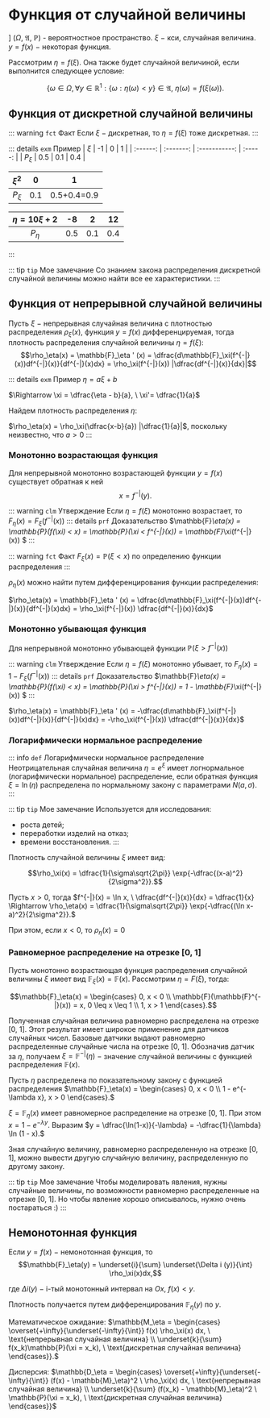# Функция от случайной величины

$] \ (\Omega, \ \mathfrak{A}, \ \mathbb{P})$ - вероятностное пространство. $\xi \ -$ кси, случайная величина. $y = f(x)\ -$ некоторая функция.

Рассмотрим $\eta = f(\xi)$. Она также будет случайной величиной, если выполнится следующее условие:

$$\{\omega \in \Omega, \forall y \in \mathbb{R}^1: \{\omega: \eta(\omega) < y \} \in \mathfrak{A}, \ \eta (\omega) = f(\xi(\omega)).$$

## Функция от дискретной случайной величины

::: warning `fct` Факт
Если $\xi\ -$ дискретная, то $\eta = f(\xi)$ тоже дискретная.
:::

::: details `exm` Пример
| $\xi$ | -1 | 0 | 1 |
| :------: | :-------: | :-----------: | :-----: |
| $P_\xi$ | 0.5 | 0.1 | 0.4 |

| $\xi^2$ | 0 | 1 |
| :------: | :-------: | :-----------: |
| $P_\xi$ | 0.1 | 0.5+0.4=0.9 |

| $\eta = 10\xi+2$ | -8 | 2 | 12 |
| :------: | :-------: | :-----------: | :-----: |
| $P_\eta$ | 0.5 | 0.1 | 0.4 |
:::

::: tip `tip` Мое замечание 
Со знанием закона распределения дискретной случайной величины можно найти все ее характеристики.
:::

## Функция от непрерывной случайной величины

Пусть $\xi \ -$ непрерывная случайная величина с плотностью распределения $\rho_\xi(x)$, функция $y = f(x)$ дифференцируемая, тогда плотность распределения случайной величины $\eta = f(\xi):$
$$\rho_\eta(x) = \mathbb{F}_\eta ' (x) = \dfrac{d\mathbb{F}_\xi(f^{-|}(x))df^{-|}(x)}{df^{-|}(x)dx} = \rho_\xi(f^{-|}(x)) |\dfrac{df^{-|}(x)}{dx}|$$

::: details `exm` Пример
$\eta = a\xi + b$

$\Rightarrow \xi = \dfrac{\eta - b}{a}, \ \xi'= \dfrac{1}{a}$

Найдем плотность распределения $\eta:$

$\rho_\eta(x) = \rho_\xi(\dfrac{x-b}{a}) |\dfrac{1}{a}|$, поскольку неизвестно, что $a > 0$
:::

### Монотонно возрастающая функция

Для непрерывной монотонно возрастающей функции $y = f(x)$ существует обратная к ней $$x = f^{-|}(y).$$

::: warning `clm` Утверждение
Если $\eta = f(\xi)$ монотонно возрастает, то $F_\eta(x) = F_\xi(f^{-|}(x))$
::: details `prf` Доказательство
$\mathbb{F}_\eta(x) = \mathbb{P}(f(\xi) < x) = \mathbb{P}(\xi < f^{-|}(x)) = \mathbb{F}_\xi(f^{-|}(x)) $
:::

::: warning `fct` Факт
$F_\xi(x) = \mathbb{P}(\xi < x)$ по определению функции распределения
:::

$\rho_\eta(x)$ можно найти путем дифференцирования функции распределения:

$\rho_\eta(x) = \mathbb{F}_\eta ' (x) = \dfrac{d\mathbb{F}_\xi(f^{-|}(x))df^{-|}(x)}{df^{-|}(x)dx} = \rho_\xi(f^{-|}(x)) \dfrac{df^{-|}(x)}{dx}$

### Монотонно убывающая функция

Для непрерывной монотонно убывающей функции $\mathbb{P}(\xi > f^{-|}(x))$

::: warning `clm` Утверждение
Если $\eta = f(\xi)$ монотонно убывает, то $F_\eta(x) = 1 - F_\xi(f^{-|}(x))$
::: details `prf` Доказательство
$\mathbb{F}_\eta(x) = \mathbb{P}(f(\xi) < x) = \mathbb{P}(\xi > f^{-|}(x)) 
= 1 - \mathbb{F}_\xi(f^{-|}(x)) $
:::

$\rho_\eta(x) = \mathbb{F}_\eta ' (x) = -\dfrac{d\mathbb{F}_\xi(f^{-|}(x))df^{-|}(x)}{df^{-|}(x)dx} = -\rho_\xi(f^{-|}(x)) \dfrac{df^{-|}(x)}{dx}$

### Логарифмически нормальное распределение

::: info `def` Логарифмически нормальное распределение
Неотрицательная случайная величина $\eta = e^\xi$ имеет логнормальное (логарифмически нормальное) распределение, если обратная функция $\xi = \ln (\eta)$ распределена по нормальному закону с параметрами $N(a, \sigma)$.
:::

::: tip `tip` Мое замечание Используется для исследования:
- роста детей;
- переработки изделий на отказ;
- времени восстановления.
:::

Плотность случайной величины $\xi$ имеет вид:

$$\rho_\xi(x) = \dfrac{1}{\sigma\sqrt{2\pi}} \exp{-\dfrac{(x-a)^2}{2\sigma^2}}.$$

Пусть $x > 0,$ тогда $f^{-|}(x) = \ln x, \ \dfrac{df^{-|}(x)}{dx} = \dfrac{1}{x} \Rightarrow \rho_\eta(x) = \dfrac{1}{\sigma\sqrt{2\pi}} \exp{-\dfrac{(\ln x-a)^2}{2\sigma^2}}.$

При этом, если $x < 0,$ то $\rho_\eta(x) = 0$


### Равномерное распределение на отрезке [0, 1]

Пусть монотонно возрастающая функция распределения случайной величины $\xi$ имеет вид $\mathbb{F}_\xi(x) = \mathbb{F}(x)$. Рассмотрим $\eta = F(\xi),$ тогда:

$$\mathbb{F}_\eta(x) = 
\begin{cases}
    0, x < 0 \\
    \mathbb{F}(\mathbb{F}^{-|}(x)) = x, 0 \leq x \leq 1 \\
    1, x > 1
\end{cases}.$$

Полученная случайная величина равномерно распределена на отрезке [0, 1]. Этот результат имеет широкое применение для датчиков случайных чисел. Базовые датчики выдают равномерно распределенные случайные числа на отрезке [0, 1]. Обозначив датчик за $\eta,$ получаем $\xi = \mathbb{F}^{-|}(\eta) \ -$ значение случайной величины с функцией распределения $\mathbb{F}(x)$.

Пусть $\eta$ распределена по показательному закону с функцией распределения $\mathbb{F}_\eta(x) = 
\begin{cases}
    0, x < 0 \\
    1 - e^{-\lambda x}, x > 0
\end{cases}.$

$\xi = \mathbb{F}_\eta(x)$ имеет равномерное распределение на отрезке [0, 1]. При этом $x = 1 - e^{-\lambda y}$. Выразим $y = \dfrac{\ln(1-x)}{-\lambda} = -\dfrac{1}{\lambda} \ln (1 - x).$ 

Зная случайную величину, равномерно распределенную на отрезке [0, 1], можно вывести другую случайную величину, распределенную по другому закону.

::: tip `tip` Мое замечание 
Чтобы моделировать явления, нужны случайные величины, по возможности равномерно распределенные на отрезке [0, 1]. Но чтобы явление хорошо описывалось, нужно очень постараться :) 
:::

## Немонотонная функция

Если $y = f(x) \ -$ немонотонная функция, то 
$$\mathbb{F}_\eta(y) = \underset{i}{\sum} \underset{\Delta i (y)}{\int} \rho_\xi(x)dx,$$

где $\Delta i (y) \ -$ i-тый монотонный интервал на $Ox, \ f(x) < y$.

Плотность получается путем дифференцирования $\mathbb{F}_\eta(y)\ \text{по} \ y.$

Математическое ожидание: $\mathbb{M_\eta = \begin{cases}
    \overset{+\infty}{\underset{-\infty}{\int}} f(x) \rho_\xi(x) dx, \ \text{непрерывная случайная величина} \\
    \underset{k}{\sum} f(x_k)\mathbb{P}(\xi = x_k), \ \text{дискретная случайная величина}
\end{cases}}.$

Дисперсия: $\mathbb{D_\eta = \begin{cases}
    \overset{+\infty}{\underset{-\infty}{\int}} (f(x) - \mathbb{M}_\eta)^2 \ \rho_\xi(x) dx, \ \text{непрерывная случайная величина} \\
    \underset{k}{\sum} (f(x_k) - \mathbb{M}_\eta)^2 \ \mathbb{P}(\xi = x_k), \ \text{дискретная случайная величина}
\end{cases}}$